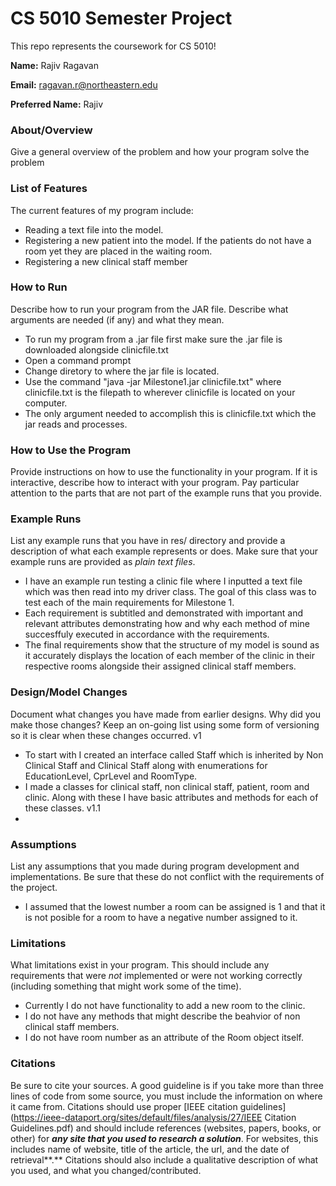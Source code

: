 # CS 5010 Semester Project

This repo represents the coursework for CS 5010!

**Name:** Rajiv Ragavan

**Email:** ragavan.r@northeastern.edu

**Preferred Name:** Rajiv



### About/Overview

Give a general overview of the problem and how your program solve the problem



### List of Features

The current features of my program include:

- Reading a text file into the model.
- Registering a new patient into the model. If the patients do not have a room yet they are placed in the waiting room.
- Registering a new clinical staff member

### How to Run

Describe how to run your program from the JAR file. Describe what arguments are needed (if any) and what they mean.
- To run my program from a .jar file first make sure the .jar file is downloaded alongside clinicfile.txt
- Open a command prompt
- Change diretory to where the jar file is located.
- Use the command "java -jar Milestone1.jar clinicfile.txt" where clinicfile.txt is the filepath to wherever clinicfile is located on your computer.
- The only argument needed to accomplish this is clinicfile.txt which the jar reads and processes.


### How to Use the Program

Provide instructions on how to use the functionality in your program. If it is interactive, describe how to interact with your program. Pay particular attention to the parts that are not part of the example runs that you provide.



### Example Runs

List any example runs that you have in res/ directory and provide a description of what each example represents or does. Make sure that your example runs are provided as *plain text files*.
- I have an example run testing a clinic file where I inputted a text file which was then read into my driver class. The goal of this class was to test each of the main requirements for Milestone 1.
- Each requirement is subtitled and demonstrated with important and relevant attributes demonstrating how and why each method of mine succesffuly executed in accordance with the requirements.
- The final requirements show that the structure of my model is sound as it accurately displays the location of each member of the clinic in their respective rooms alongside their assigned clinical staff members.


### Design/Model Changes

Document what changes you have made from earlier designs. Why did you make those changes? Keep an on-going list using some form of versioning so it is clear when these changes occurred.
v1
- To start with I created an interface called Staff which is inherited by Non Clinical Staff and Clinical Staff along with enumerations for EducationLevel, CprLevel and RoomType.
- I made a classes for clinical staff, non clinical staff, patient, room and clinic. Along with these I have basic attributes and methods for each of these classes.
v1.1
-


### Assumptions

List any assumptions that you made during program development and implementations. Be sure that these do not conflict with the requirements of the project.
- I assumed that the lowest number a room can be assigned is 1 and that it is not posible for a room to have a negative number assigned to it.


### Limitations

What limitations exist in your program. This should include any requirements that were *not* implemented or were not working correctly (including something that might work some of the time).
- Currently I do not have functionality to add a new room to the clinic.
- I do not have any methods that might describe the beahvior of non clinical staff members.
- I do not have room number as an attribute of the Room object itself.


### Citations

Be sure to cite your sources. A good guideline is if you take more than three lines of code from some source, you must include the information on where it came from. Citations should use proper [IEEE citation guidelines](https://ieee-dataport.org/sites/default/files/analysis/27/IEEE Citation Guidelines.pdf) and should include references (websites, papers, books, or other) for ***any site that you used to research a solution***. For websites, this includes name of website, title of the article, the url, and the date of retrieval**.** Citations should also include a qualitative description of what you used, and what you changed/contributed.



